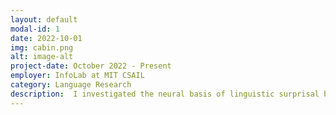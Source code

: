 ```yaml
---
layout: default
modal-id: 1
date: 2022-10-01
img: cabin.png
alt: image-alt
project-date: October 2022 - Present
employer: InfoLab at MIT CSAIL
category: Language Research
description:  I investigated the neural basis of linguistic surprisal by analyzing relationship between cognitive activity and surprisal scores, given 55h+ of intracranial recordings and annotated treebank. The word probabilities in our surprisal models were computed three-way: an LSTM model, an n-gram model, and a GPT-2 model.
---
```

